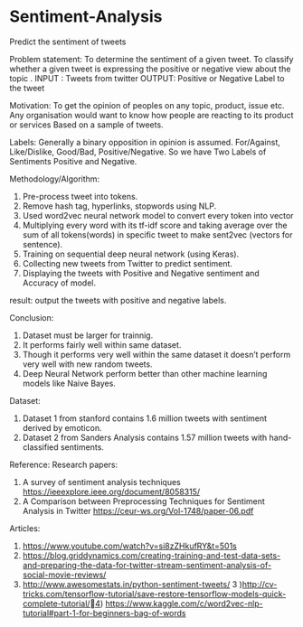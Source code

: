 # Sentiment-Analysis

Predict the sentiment of tweets

Problem statement: 
To determine the sentiment of a given tweet. To classify whether a given tweet is expressing the positive or negative view about the topic .
INPUT : Tweets from twitter
OUTPUT: Positive or Negative Label to the tweet 

Motivation: To get the opinion of peoples on any topic, product, issue etc. Any organisation would want to know how people are reacting to its product or services Based on a sample of tweets. 

Labels: 
Generally a binary opposition in opinion is assumed.
For/Against, Like/Dislike, Good/Bad, Positive/Negative.
So we have Two Labels of Sentiments Positive and Negative.

Methodology/Algorithm:     
1. Pre-process tweet into tokens.
2. Remove hash tag, hyperlinks, stopwords using NLP.
3. Used word2vec neural network model to convert every token into vector 
4. Multiplying every word with its tf-idf score and taking average over the sum of all tokens(words) in specific tweet to make     sent2vec (vectors for sentence).
5. Training on sequential deep neural network (using Keras).
6. Collecting new tweets from Twitter to predict sentiment. 
7. Displaying the tweets with Positive and Negative sentiment and Accuracy of model.  

result:
output the tweets with positive and negative labels.

Conclusion: 
1. Dataset must be larger for trainnig.
2. It performs fairly well within same dataset.
3. Though it performs very well within the same dataset it doesn’t perform very well with new random tweets.
4. Deep Neural Network perform better than other machine learning models like Naive Bayes. 

Dataset:
1. Dataset 1 from stanford contains 1.6 million tweets with sentiment derived by emoticon. 
2. Dataset 2 from Sanders Analysis contains 1.57 million tweets with hand-classified sentiments. 

Reference:
Research papers:
1) A survey of sentiment analysis techniques  https://ieeexplore.ieee.org/document/8058315/ 
2) A Comparison between Preprocessing Techniques for Sentiment Analysis in Twitter  ​https://ceur-ws.org/Vol-1748/paper-06.pdf

Articles:
1) https://www.youtube.com/watch?v=si8zZHkufRY&t=501s
2) https://blog.griddynamics.com/creating-training-and-test-data-sets-and-preparing-the-data-for-twitter-stream-sentiment-analysis-of-social-movie-reviews/
3) http://www.awesomestats.in/python-sentiment-tweets/
3 )http://cv-tricks.com/tensorflow-tutorial/save-restore-tensorflow-models-quick-complete-tutorial/4) https://www.kaggle.com/c/word2vec-nlp-tutorial#part-1-for-beginners-bag-of-words


